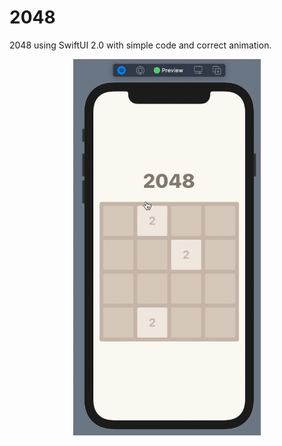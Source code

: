 # 2048

2048 using SwiftUI 2.0 with simple code and correct animation.

<p align="center">
    <img src="img/ios_preview.gif" width="300px" />
</p>


